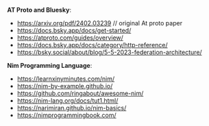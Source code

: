 **AT Proto and Bluesky**:
- https://arxiv.org/pdf/2402.03239 // original At proto paper
- https://docs.bsky.app/docs/get-started/
- https://atproto.com/guides/overview/
- https://docs.bsky.app/docs/category/http-reference/
- https://bsky.social/about/blog/5-5-2023-federation-architecture/

**Nim Programming Language**:
- https://learnxinyminutes.com/nim/
- https://nim-by-example.github.io/
- https://github.com/ringabout/awesome-nim/
- https://nim-lang.org/docs/tut1.html/
- https://narimiran.github.io/nim-basics/
- https://nimprogrammingbook.com/

